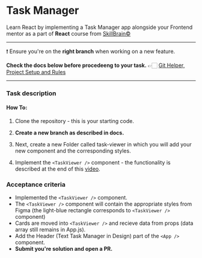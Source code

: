 # Task Manager

Learn React by implementing a Task Manager app alongside your Frontend mentor as a part of **React** course from [SkillBrain©](https://skillbrain.com/)

___

❗️ Ensure you're on the **right branch** when working on a new feature.

**Check the docs below before procedeeng to your task.** 
👉🏻 [Git Helper, Project Setup and Rules](./GIT_HOW_TO.md)

___

### Task description


#### How To:

1. Clone the repository - this is your starting code.
2. **Create a new branch as described in docs.**

3. Next, create a new Folder called task-viewer in which you will add your new component and the corresponding styles.

4. Implement the `<TaskViewer />` component - the functionality is described at the end of this [video](https://class.skillbrain.com/unit/view/id:3099).

### Acceptance criteria
- Implemented the  `<TaskViewer />` component.
- The `<TaskViewer />` component will contain the appropriate styles from Figma (the light-blue rectangle corresponds to  `<TaskViewer />` component)
- Cards are moved into `<TaskViewer />` and recieve data from props (data array still remains in App.js).
- Add the Header (Text Task Manager in Design) part of the `<App />` component.
- **Submit you're solution and open a PR.**